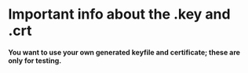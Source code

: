 # Important info about the .key and .crt
**You want to use your own generated keyfile and certificate; these are only for testing.**